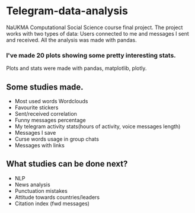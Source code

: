 # Telegram-data-analysis
NaUKMA Computational Social Science course final project.
The project works with two types of data: Users connected to me and messages I sent and received.
All the analysis was made with pandas.

### I've made 20 plots showing some pretty interesting stats.
Plots and stats were made with pandas, matplotlib, plotly.

## Some studies made.
* Most used words Wordclouds
* Favourite stickers
* Sent/received correlation
* Funny messages percentage
* My telegram activity stats(hours of activity, voice messages length)
* Messages I save
* Curse words usage in group chats
* Messages with links
         
## What studies can be done next?
* NLP
* News analysis
* Punctuation mistakes
* Attitude towards countries/leaders
* Citation index (fwd messages)
